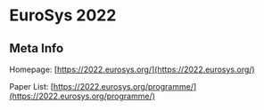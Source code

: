 # EuroSys 2022

## Meta Info

Homepage: [https://2022.eurosys.org/](https://2022.eurosys.org/)

Paper List: [https://2022.eurosys.org/programme/](https://2022.eurosys.org/programme/)
